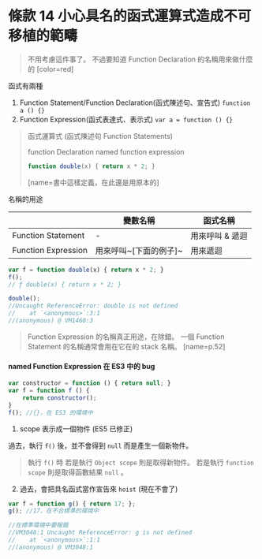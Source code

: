 # 條款 14 小心具名的函式運算式造成不可移植的範疇

> 不用考慮這件事了。
> 不過要知道 Function Declaration 的名稱用來做什麼的
> [color=red]

函式有兩種

1. Function Statement/Function Declaration(函式陳述句、宣告式)  `function a () {}` 
2. Function Expression(函式表達式、表示式) `var a = function () {}`

> 函式運算式 (函式陳述句 Function Statements)
> 
> function Declaration
> named function expression
> 
> ```javascript
> function double(x) { return x * 2; }
> ```
> [name=書中這樣定義，在此還是用原本的]


名稱的用途

||變數名稱|函式名稱|
|-|-|-|
|Function Statement|-|用來呼叫 & 遞迴|
|Function Expression|用來呼叫~[下面的例子]~|用來遞迴|

```javascript
var f = function double(x) { return x * 2; }
f();      
// ƒ double(x) { return x * 2; }

double();
//Uncaught ReferenceError: double is not defined
//    at `<anonymous>`:3:1
//(anonymous) @ VM1460:3
```


> Function Expression 的名稱真正用途，在除錯。
一個 Function Statement 的名稱通常會用在它在的 stack 名稱。
[name=p.52]

#### named Function Expression 在 ES3 中的 bug
```javascript
var constructor = function () { return null; }
var f = function f () {
    return constructor();
}
f(); //{}，在 ES3 的環境中
```

1. scope 表示成一個物件 (ES5 已修正)

過去，執行 `f()` 後，並不會得到 `null` 而是產生一個新物件。
> 執行 `f()` 時
若是執行 `Object scope` 則是取得新物件。
若是執行 `function scope` 則是取得函數結果 `null` 。

2. 過去，會把具名函式當作宣告來 `hoist`  (現在不會了)

```javascript
var f = function g() { return 17; };
g(); //17，在不合標準的環境中

//在標準環境中要報錯
//VM3048:1 Uncaught ReferenceError: g is not defined
//    at `<anonymous>`:1:1
//(anonymous) @ VM3048:1

```
